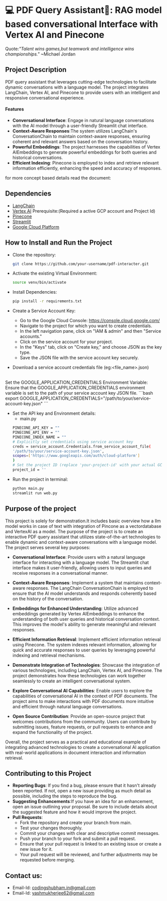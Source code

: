 # 💻 PDF Query Assistant🤖: RAG model based conversational Interface with Vertex AI and Pinecone
Quote:*"Talent wins games,but teamwork and intelligence wins championships."* ~Michael Jordan
## Project Description
PDF query assistant that leverages cutting-edge technologies to facilitate dynamic conversations with a language model. The project integrates LangChain, Vertex AI, and Pinecone to provide users with an intelligent and responsive conversational experience.

#### Features
* __Conversational Interface__: Engage in natural language conversations with the AI model through a user-friendly Streamlit chat interface.
* __Context-Aware Responses__:The system utilizes LangChain's ConversationChain to maintain context-aware      responses, ensuring coherent and relevant answers based on the conversation history.
*  __Powerful Embeddings__: The project harnesses the capabilities of Vertex AIEmbeddings to generate powerful embeddings for both queries and historical conversations.
* __Efficient Indexing__: Pinecone is employed to index and retrieve relevant information efficiently, enhancing the speed and accuracy of responses.

 for more concept based details read the document:

 ## Dependencies
 * [LangChain](https://python.langchain.com/docs/get_started/introduction)
 * [Vertex AI](https://cloud.google.com/vertex-ai?hl=en)  Prerequisite:(Required a active GCP account and Project Id)
 * [Pinecone](https://docs.pinecone.io/docs/overview)
 * [Streamlit](https://docs.streamlit.io/)
 * [Google Cloud Platform](https://cloud.google.com/free?utm_source=PMAX&utm_medium=PMAX&utm_campaign=FY24-H1-apac-gcp-DR-campaign-IN&utm_content=in-en&gad_source=1&gclid=Cj0KCQiAwbitBhDIARIsABfFYIIlUTt1r3N7jb_O-P0O30PhmkFmTNyaEnJUy6QPExzqk6iie0Rq7OAaAuzCEALw_wcB&gclsrc=aw.ds&hl=en)

 ## How to Install and Run the Project
 * Clone the repository:
    ```bash
    git clone https://github.com/your-username/pdf-interacter.git
    ```
*  Activate the existing Virtual Environment:
    ```bash
    source venv/bin/activate
    ```
*  Install Dependencies:
    ```bash
    pip install -r requirements.txt
    ```
*   Create a Service Account Key:
    * Go to the Google Cloud Console: https://console.cloud.google.com/
    * Navigate to the project for which you want to create credentials.
    * In the left navigation pane, click on "IAM & admin" and then "Service accounts."
    * Click on the service account for your project.
    * In the "Keys" tab, click on "Create key," and choose JSON as the key type.
    * Save the JSON file with the service account key securely.

*  Download a service account credentials file (eg:<file_name>.json)
<br>
        Set the GOOGLE_APPLICATION_CREDENTIALS Environment Variable: Ensure that the GOOGLE_APPLICATION_CREDENTIALS environment variable is set to the path of your service account key JSON file. 
    ```bash
    export GOOGLE_APPLICATION_CREDENTIALS="/path/to/your/service-account-key.json"
    ```

*   Set the API key and Environment details:
    * main.py
    ```bash
    PINECONE_API_KEY = ""
    PINECONE_API_ENV = ""
    PINECONE_INDEX_NAME = ""
    # Explicitly set credentials using service account key
    creds = service_account.Credentials.from_service_account_file(
    '/path/to/your/service-account-key.json',
    scopes=['https://www.googleapis.com/auth/cloud-platform']
    )
    # Set the project ID (replace 'your-project-id' with your actual GCP project ID)
    project_id = ''
    ```
* Run the project in terminal:
    ```bash
    python main.py
    streamlit run web.py
    ```

## Purpose of the project
This project is solely for demonstration.It includes basic overview how a llm model works in case of text with integration of Pincone as a vectordatabase and VertexAI as a model.
The purpose of the project is to create an interactive PDF query assistant that utilizes state-of-the-art technologies to enable dynamic and context-aware conversations with a language model. The project serves several key purposes:

* __Conversational Interface__: Provide users with a natural language interface for interacting with a language model. The Streamlit chat interface makes it user-friendly, allowing users to input queries and receive responses in a conversational manner.

* __Context-Aware Responses__: Implement a system that maintains context-aware responses. The LangChain ConversationChain is employed to ensure that the AI model understands and responds coherently based on the history of the conversation.

* __Embeddings for Enhanced Understanding__: Utilize advanced embeddings generated by Vertex AIEmbeddings to enhance the understanding of both user queries and historical conversation context. This improves the model's ability to generate meaningful and relevant responses.

* __Efficient Information Retrieval__: Implement efficient information retrieval using Pinecone. The system indexes relevant information, allowing for quick and accurate responses to user queries by leveraging powerful indexing and retrieval mechanisms.

* __Demonstrate Integration of Technologies__: Showcase the integration of various technologies, including LangChain, Vertex AI, and Pinecone. The project demonstrates how these technologies can work together seamlessly to create an intelligent conversational system.

* __Explore Conversational AI Capabilities__: Enable users to explore the capabilities of conversational AI in the context of PDF documents. The project aims to make interactions with PDF documents more intuitive and efficient through natural language conversations.

* __Open Source Contribution__: Provide an open-source project that welcomes contributions from the community. Users can contribute by submitting issues, feature requests, or pull requests to enhance and expand the functionality of the  project.

Overall, the  project serves as a practical and educational example of integrating advanced technologies to create a conversational AI application with real-world applications in document interaction and information retrieval.

## Contributing to this Project
 * __Reporting Bugs__: If you find a bug, please ensure that it hasn't already been reported. If not, open a new issue providing as much detail as possible, including the steps to reproduce the bug.
 * __Suggesting Enhancements__:If you have an idea for an enhancement, open an issue outlining your proposal. Be sure to include details about the suggested feature and how it would improve the project.
* __Pull Requests__:
    * Fork the repository and create your branch from main.
    * Test your changes thoroughly.
    * Commit your changes with clear and descriptive commit messages.
    * Push your branch to your fork and submit a pull request.
    * Ensure that your pull request is linked to an existing issue or create a new issue for it.
    * Your pull request will be reviewed, and further adjustments may be requested before merging.

## Contact us:
* Email-Id: codingshubham.in@gmail.com
* Email-Id: yashmukherjee62@gmail.com






